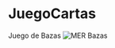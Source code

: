 # JuegoCartas
Juego de Bazas
![MER Bazas](https://github.com/user-attachments/assets/a36c8789-22be-4942-b184-6e0e16e53989)

